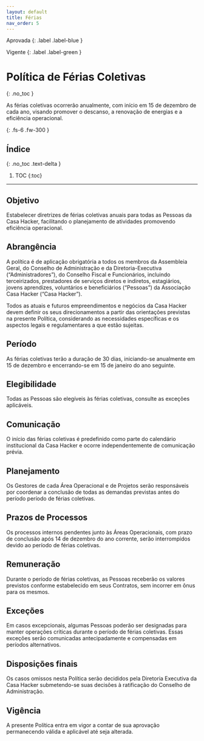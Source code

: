 ```yaml
---
layout: default
title: Férias
nav_order: 5
---
```

Aprovada
{: .label .label-blue }

Vigente
{: .label .label-green }
# Política de Férias Coletivas
{: .no_toc }

As férias coletivas ocorrerão anualmente, com início em 15 de dezembro de cada ano, visando promover o descanso, a renovação de energias e a eficiência operacional.

{: .fs-6 .fw-300 }

## Índice
{: .no_toc .text-delta }

1. TOC
{:toc}

---
## Objetivo
Estabelecer diretrizes de férias coletivas anuais para todas as Pessoas da Casa Hacker, facilitando o planejamento de atividades promovendo eficiência operacional.

## Abrangência
A política é de aplicação obrigatória a todos os membros da Assembleia Geral, do Conselho de Administração e da Diretoria-Executiva (“Administradores”), do Conselho Fiscal e Funcionários, incluindo terceirizados, prestadores de serviços diretos e indiretos, estagiários, jovens aprendizes, voluntários e beneficiários (“Pessoas”) da Associação Casa Hacker (“Casa Hacker”).

Todos as atuais e futuros empreendimentos e negócios da Casa Hacker devem definir os seus direcionamentos a partir das orientações previstas na presente Política, considerando as necessidades específicas e os aspectos legais e regulamentares a que estão sujeitas.

## Período
As férias coletivas terão a duração de 30 dias, iniciando-se anualmente em 15 de dezembro e encerrando-se em 15 de janeiro do ano seguinte.

## Elegibilidade
Todas as Pessoas são elegíveis às férias coletivas, consulte as exceções aplicáveis.

## Comunicação
O início das férias coletivas é predefinido como parte do calendário institucional da Casa Hacker e ocorre independentemente de comunicação prévia.

## Planejamento
Os Gestores de cada Área Operacional e de Projetos serão responsáveis por coordenar a conclusão de todas as demandas previstas antes do período período de férias coletivas.

## Prazos de Processos
Os processos internos pendentes junto às Áreas Operacionais, com prazo de conclusão após 14 de dezembro do ano corrente, serão interrompidos devido ao período de férias coletivas.

## Remuneração
Durante o período de férias coletivas, as Pessoas receberão os valores previstos conforme estabelecido em seus Contratos, sem incorrer em ônus para os mesmos.

## Exceções
Em casos excepcionais, algumas Pessoas poderão ser designadas para manter operações críticas durante o período de férias coletivas. Essas exceções serão comunicadas antecipadamente e compensadas em períodos alternativos.

## Disposições finais
Os casos omissos nesta Política serão decididos pela Diretoria Executiva da Casa Hacker submetendo-se suas decisões à ratificação do Conselho de Administração.

## Vigência
A presente Política entra em vigor a contar de sua aprovação permanecendo válida e aplicável até seja alterada.
